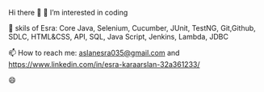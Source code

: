  Hi there 👋 
👀 I’m interested in coding

🌱 skils of Esra:
Core Java, Selenium, Cucumber, JUnit, TestNG, Git,Github, SDLC, HTML&CSS, API, SQL, Java Script, Jenkins, Lambda, JDBC

📫 How to reach me: aslanesra035@gmail.com and https://www.linkedin.com/in/esra-karaarslan-32a361233/

😄


